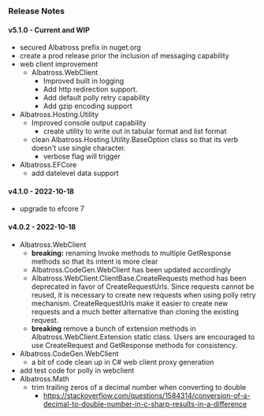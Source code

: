 ### Release Notes
#### v5.1.0 - Current and WIP
* secured Albatross prefix in nuget.org
* create a prod release prior the inclusion of messaging capability
* web client improvement
	- Albatross.WebClient 
		* Improved built in logging
		* Add http redirection support.
		* Add default polly retry capability
		* Add gzip encoding support
* Albatross.Hosting.Utility
	- Improved console output capability
		* create utility to write out in tabular format and list format
	- clean Albatross.Hosting.Utility.BaseOption class so that its verb doesn't use single character.
		* verbose flag will trigger 
* Albatross.EFCore
	- add datelevel data support
#### v4.1.0 - 2022-10-18
* upgrade to efcore 7
#### v4.0.2 - 2022-10-18
* Albatross.WebClient
	- **breaking:** renaming Invoke methods to multiple GetResponse methods so that its intent is more clear
	- Albatross.CodeGen.WebClient has been updated accordingly
	- Albatross.WebClient.ClientBase.CreateRequests method has been deprecated in favor of CreateRequestUrls.  Since requests cannot be reused, it is necessary to create new requests when using polly retry mechanism.  CreateRequestUrls make it easier to create new requests and a much better alternative than cloning the existing request.
	- **breaking** remove a bunch of extension methods in Albatross.WebClient.Extension static class.  Users are encouraged to use CreateRequest and GetResponse methods for consistency.
* Albatross.CodeGen.WebClient
	- a bit of code clean up in C# web client proxy generation
* add test code for polly in webclient
* Albatross.Math
	- trim trailing zeros of a decimal number when converting to double
		* https://stackoverflow.com/questions/1584314/conversion-of-a-decimal-to-double-number-in-c-sharp-results-in-a-difference